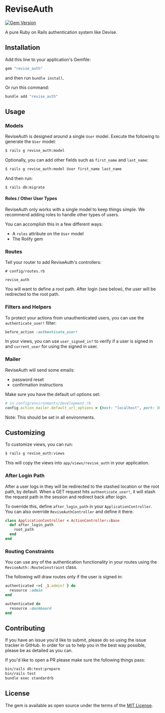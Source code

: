 # ReviseAuth

[![Gem Version](https://badge.fury.io/rb/revise_auth.svg)](https://badge.fury.io/rb/revise_auth)

A pure Ruby on Rails authentication system like Devise.

## Installation

Add this line to your application's Gemfile:

```ruby
gem "revise_auth"
```

and then run `bundle install`.

Or run this command:

```bash
bundle add "revise_auth"
```

## Usage

### Models

ReviseAuth is designed around a single `User` model. Execute the following to generate the `User` model:

```bash
$ rails g revise_auth:model
```

Optionally, you can add other fields such as `first_name` and `last_name`:

```bash
$ rails g revise_auth:model User first_name last_name
```

And then run:

```bash
$ rails db:migrate
```

#### Roles / Other User Types

ReviseAuth only works with a single model to keep things simple. We recommend adding roles to handle other types of users.

You can accomplish this in a few different ways:

* A `roles` attribute on the `User` model
* The Rolify gem

### Routes

Tell your router to add ReviseAuth's controllers:

```
# config/routes.rb

revise_auth
```

You will want to define a root path. After login (see below), the user will be redirected to the root path.

### Filters and Helpers

To protect your actions from unauthenticated users, you can use the `authenticate_user!` filter:

```ruby
before_action :authenticate_user!
```

In your views, you can use `user_signed_in?` to verify if a user is signed in and `current_user` for using the signed in user.

### Mailer

ReviseAuth will send some emails:

* password reset
* confirmation instructions

Make sure you have the default url options set:

```ruby
# in config/environments/development.rb
config.action_mailer.default_url_options = {host: "localhost", port: 3000}
```

Note: This should be set in all environments.

## Customizing

To customize views, you can run:

```bash
$ rails g revise_auth:views
```

This will copy the views into `app/views/revise_auth` in your application.

### After Login Path

After a user logs in they will be redirected to the stashed location or the root path, by default. When a GET request hits `authenticate_user!`, it will stash the request path in the session and redirect back after login.

To override this, define `after_login_path` in your `ApplicationController`. You can also override `ReviseAuthController` and define it there.

```ruby
class ApplicationController < ActionController::Base
  def after_login_path
    root_path
  end
end
```

### Routing Constraints

You can use any of the authentication functionality in your routes using the `ReviseAuth::RouteConstraint` class.

The following will draw routes only if the user is signed in:

```ruby
authenticated ->{ _1.admin? } do
  resource :admin
end

authenticated do
  resource :dashboard
end
```

## Contributing

If you have an issue you'd like to submit, please do so using the issue tracker in GitHub. In order for us to help you in the best way possible, please be as detailed as you can.

If you'd like to open a PR please make sure the following things pass:

```bash
bin/rails db:test:prepare
bin/rails test
bundle exec standardrb
```

## License
The gem is available as open source under the terms of the [MIT License](https://opensource.org/licenses/MIT).
